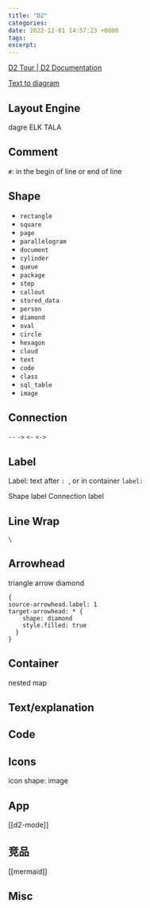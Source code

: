 ```yaml
---
title: "D2"
categories:
date: 2022-12-01 14:57:23 +0800
tags:
excerpt:
---
```


[D2 Tour | D2 Documentation](https://d2lang.com/tour/intro/)

[Text to diagram](https://text-to-diagram.com/)

## Layout Engine

dagre
ELK
TALA


## Comment

`#`: in the begin of line or end of line

## Shape

-   `rectangle`
-   `square`
-   `page`
-   `parallelogram`
-   `document`
-   `cylinder`
-   `queue`
-   `package`
-   `step`
-   `callout`
-   `stored_data`
-   `person`
-   `diamond`
-   `oval`
-   `circle`
-   `hexagon`
-   `cloud`
-   `text`
-   `code`
-   `class`
-   `sql_table`
-   `image`

## Connection

`--`
`->`
`<-`
`<->`

## Label

Label: text after `: `, or in container `label: `

Shape label
Connection label


## Line Wrap

`\`



## Arrowhead

triangle
arrow
diamond


```text
{
source-arrowhead.label: 1
target-arrowhead: * {
    shape: diamond
    style.filled: true
  }
}
```

## Container

nested map

## Text/explanation



## Code



## Icons

icon
shape: image


## App

[[d2-mode]]

## 竞品

[[mermaid]]


## Misc



